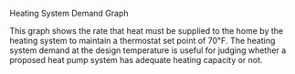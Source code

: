 Heating System Demand Graph

This graph shows the rate that heat must be supplied to the home by the heating system to maintain a thermostat set point of 70℉. The heating system demand at the design temperature is useful for judging whether a proposed heat pump system has adequate heating capacity or not.
